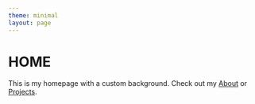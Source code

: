 ```yaml
---
theme: minimal
layout: page
---
```


# HOME
This is my homepage with a custom background. Check out my [About](about.markdown) or [Projects](projects.md).